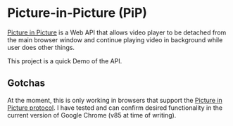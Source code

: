 # Picture-in-Picture (PiP)

[Picture in Picture](git@github.com:mkturner/picture-in-picture.git) is a Web API that allows video player to be detached from the main browser window and continue playing video in background while user does other things.

This project is a quick Demo of the API.

## Gotchas

At the moment, this is only working in browsers that support the [Picture in Picture protocol](https://caniuse.com/picture-in-picture). 
I have tested and can confirm desired functionality in the current version of Google Chrome (v85 at time of writing).
